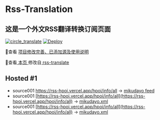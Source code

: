 #  Rss-Translation

## 这是一个外文RSS翻译转换订阅页面 

[![circle_translate](https://github.com/rcy1314/Rss-Translation/actions/workflows/circle_translate.yml/badge.svg)](https://github.com/rcy1314/Rss-Translation/actions/workflows/circle_translate.yml) [![Deploy](https://github.com/rcy1314/Rss-Translation/actions/workflows/jekyll-gh-pages.yml/badge.svg)](https://github.com/rcy1314/Rss-Translation/actions/workflows/jekyll-gh-pages.yml)

 📢查看 [项目修改完善、已添加源及使用说明](https://github.com/rcy1314/Rss-Translation/tree/main/illustrate)

 📢查看[ 本页 ](https://rcy1314.github.io/Rss-Translation) 修改自[ rss-translate ](https://github.com/talengu/rss-translate)

## Hosted #1
 - source001 https://rss-hpoi.vercel.app/hpoi/info/all -> [mikudayo feed](rss/mikudayo.xml)
 - source001 [https://rss-hpoi.vercel.app/hpoi/info/all](https://rss-hpoi.vercel.app/hpoi/info/all) -> [mikudayo.xml](rss/mikudayo.xml.xml)
 - source001 [https://rss-hpoi.vercel.app/hpoi/info/all](https://rss-hpoi.vercel.app/hpoi/info/all) -> [mikudayo.xml](rss/mikudayo.xml.xml)
